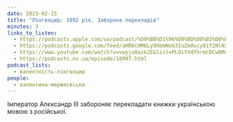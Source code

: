 ```yaml
---
date: 2023-02-15
title: "Лінгвоцид: 1892 рік. Заборона перекладів"
minutes: 3
links_to_listen:
  - https://podcasts.apple.com/ua/podcast/%D0%BB%D1%96%D0%BD%D0%B3%D0%B2%D0%BE%D1%86%D0%B8%D0%B4-1892-%D1%80%D1%96%D0%BA-%D0%B7%D0%B0%D0%B1%D0%BE%D1%80%D0%BE%D0%BD%D0%B0-%D0%BF%D0%B5%D1%80%D0%B5%D0%BA%D0%BB%D0%B0%D0%B4%D1%96%D0%B2/id1581632743?i=1000599727757
  - https://podcasts.google.com/feed/aHR0cHM6Ly9hbmNob3IuZm0vcy81Y2NlN2UzOC9wb2RjYXN0L3Jzcw/episode/ODI0NzZjYWUtNzU0Ni00MzZlLTgyN2UtOGI1OGU0Y2Q4YjM0?sa=X&ved=0CAUQkfYCahcKEwj4wafu7JD-AhUAAAAAHQAAAAAQAQ
  - https://www.youtube.com/watch?v=vwyjoAozk2E&list=PL9iYVdYhrmCDCw0McsTih8NNb-pgF3FFY&index=15
  - https://podcasts.nv.ua/episode/18997.html
podcast_lists:
  - валентність-лінгвоцид
people:
  - валентина-мержиєвська
---
```


Імператор Алєксандр IІI забороняє перекладати книжки українською мовою з
російської.
